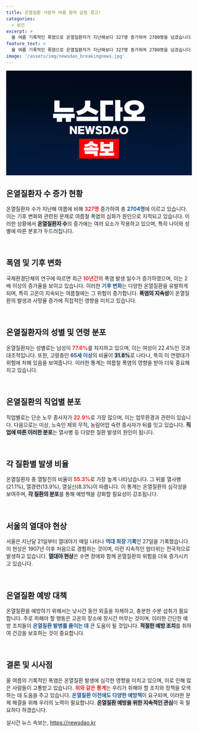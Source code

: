 ```yaml
---
title: 온열질환 사망자 여름 환자 급증 경고!
categories:
  - 보건
excerpt: >
  올 여름 기록적인 폭염으로 온열질환자가 지난해보다 327명 증가하며 2700명을 넘겼습니다. 열대야가 서울에서 118년 만에 최장 기록을 세운 가운데, 폭염의 위험이 더욱 커지고 있습니다!
feature_text: >
  올 여름 기록적인 폭염으로 온열질환자가 지난해보다 327명 증가하며 2700명을 넘겼습니다. 열대야가 서울에서 118년 만에 최장 기록을 세운 가운데, 폭염의 위험이 더욱 커지고 있습니다!
image: '/assets/img/newsdao_breakingnews.jpg'
---
```


<p><img src="/assets/img/newsdao_breakingnews.jpg" alt="koreaapp 속보" /></p>

<h2 data-ke-size="size26">온열질환자 수 증가 현황</h2>

<p>온열질환자 수가 지난해 여름에 비해 <b><span style="color: #ee2323;">327명</span></b> 증가하여 총 <b><span style="color: #1a5490;">2704명</span></b>에 이르고 있습니다. 이는 기후 변화와 관련된 문제로 여름철 폭염의 심화가 원인으로 지적되고 있습니다. 이러한 상황에서 <b><span style="background-color: #21538527;">온열질환자 수</span></b>의 증가에는 여러 요소가 작용하고 있으며, 특히 나이와 성별에 따른 분포가 두드러집니다. </p>

<p data-ke-size="size16">&nbsp;</p>

<h2 data-ke-size="size26">폭염 및 기후 변화</h2>

<p>국제환경단체의 연구에 따르면 최근 <b><span style="color: #ee2323;">10년간</span></b>의 폭염 발생 일수가 증가하였으며, 이는 2배 이상의 증가율을 보이고 있습니다. 이러한 <b><span style="color: #1a5490;">기후 변화</span></b>는 다양한 온열질환을 유발하게 되며, 특히 고온이 지속되는 여름철에는 그 위험이 증가합니다. <b><span style="background-color: #21538527;">폭염의 지속성</span></b>이 온열질환의 발생과 사망율 증가에 직접적인 영향을 미치고 있습니다. </p>

<p data-ke-size="size16">&nbsp;</p>

<h2 data-ke-size="size26">온열질환자의 성별 및 연령 분포</h2>

<p>온열질환자는 성별로는 남성이 <b><span style="color: #ee2323;">77.6%</span></b>를 차지하고 있으며, 이는 여성이 22.4%인 것과 대조적입니다. 또한, 고령층인 <b><span style="color: #1a5490;">65세 이상</span></b>의 비율이 <b><span style="background-color: #21538527;">31.8%</span></b>로 나타나, 특히 이 연령대가 위험에 처해 있음을 보여줍니다. 이러한 통계는 여름철 폭염의 영향을 받아 더욱 중요해지고 있습니다. </p>

<p data-ke-size="size16">&nbsp;</p>

<h2 data-ke-size="size26">온열질환의 직업별 분포</h2>

<p>직업별로는 단순 노무 종사자가 <b><span style="color: #ee2323;">22.9%</span></b>로 가장 많으며, 이는 업무환경과 관련이 있습니다. 다음으로는 미상, 노숙인 제외 무직, 농림어업 숙련 종사자가 뒤를 잇고 있습니다. <b><span style="background-color: #21538527;">직업에 따른 이러한 분포</span></b>는 열사병 등 다양한 질환 발생의 원인이 됩니다. </p>

<p data-ke-size="size16">&nbsp;</p>

<h2 data-ke-size="size26">각 질환별 발생 비율</h2>

<p>온열질환자 중 열탈진의 비율이 <b><span style="color: #ee2323;">55.3%</span></b>로 가장 높게 나타났습니다. 그 뒤를 열사병(21.1%), 열경련(13.9%), 열실신(8.3%)이 따릅니다. 이 통계는 온열질환의 심각성을 보여주며, <b><span style="background-color: #21538527;">각 질환의 분포</span></b>를 통해 예방책을 강화할 필요성이 강조됩니다. </p>

<p data-ke-size="size16">&nbsp;</p>

<h2 data-ke-size="size26">서울의 열대야 현상</h2>

<p>서울은 지난달 21일부터 열대야가 매일 나타나 <b><span style="color: #1a5490;">역대 최장 기록</span></b>인 27일을 기록했습니다. 이 현상은 1907년 이후 처음으로 경험하는 것이며, 이런 지속적인 밤더위는 전국적으로 발생하고 있습니다. <b><span style="background-color: #21538527;">열대야 현상</span></b>은 수면 장애와 함께 온열질환의 위험을 더욱 증가시키고 있습니다. </p>

<p data-ke-size="size16">&nbsp;</p>

<h2 data-ke-size="size26">온열질환 예방 대책</h2>

<p>온열질환을 예방하기 위해서는 낮시간 동안 외출을 자제하고, 충분한 수분 섭취가 필요합니다. 주로 피해야 할 행동은 고온의 장소에 장시간 머무는 것이며, 이러한 간단한 예방 조치들이 <b><span style="color: #1a5490;">온열질환 발병를 줄이는 데</span></b> 큰 도움이 될 것입니다. <b><span style="background-color: #21538527;">적절한 예방 조치</span></b>를 취하여 건강을 보호하는 것이 중요합니다. </p>

<p data-ke-size="size16">&nbsp;</p>

<h2 data-ke-size="size26">결론 및 시사점</h2>

<p>올 여름의 기록적인 폭염은 온열질환 발생에 심각한 영향을 미치고 있으며, 이로 인해 많은 사람들이 고통받고 있습니다. <b><span style="color: #ee2323;">위와 같은 통계</span></b>는 우리가 취해야 할 조치와 정책을 모색하는 데 도움을 주고 있습니다. <b><span style="color: #1a5490;">온열질환 이전에도 다양한 예방책</span></b>이 요구되며, 이러한 문제 해결을 위해 우리의 노력이 필요합니다. <b><span style="background-color: #21538527;">온열질환 예방을 위한 지속적인 관심</span></b>이 꼭 필요하다 하겠습니다.</p>
실시간 뉴스 속보는, <a href="https://newsdao.kr" rel="dofollow">https://newsdao.kr</a>


